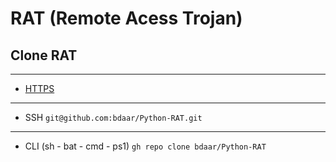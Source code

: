 # RAT (Remote Acess Trojan)

## Clone RAT
---
+ [HTTPS](https://github.com/bdaar/Python-RAT.git)
---
+ SSH `git@github.com:bdaar/Python-RAT.git`
---
+ CLI (sh - bat - cmd - ps1) `gh repo clone bdaar/Python-RAT`
